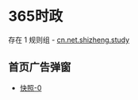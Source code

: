 # 365时政

存在 1 规则组 - [cn.net.shizheng.study](/src/apps/cn.net.shizheng.study.ts)

## 首页广告弹窗

- [快照-0](https://i.gkd.li/import/import/12708731)
